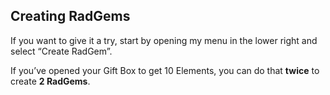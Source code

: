 ## Creating RadGems

If you want to give it a try, start by opening my menu in the lower right and select “Create RadGem”.

If you’ve opened your Gift Box to get 10 Elements, you can do that **twice** to create **2 RadGems**.
